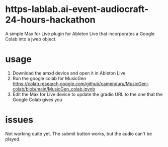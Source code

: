 # https-lablab.ai-event-audiocraft-24-hours-hackathon

A simple Max for Live plugin for Ableton Live that incorporates a Google Colab
into a jweb object.

# usage
1) Download the amxd device and open it in Ableton Live
2) Run the google colab for MusicGen
https://colab.research.google.com/github/camenduru/MusicGen-colab/blob/main/MusicGen_colab.ipynb
3) Edit the Max for Live device to update the gradio URL to the one that the Google Colab gives you

# issues
Not working quite yet.
The submit button works, but the audio can't be played.
